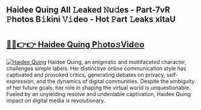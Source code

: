 ## Haidee Quing All 𝙻eaked 𝙽u𝚍es - Part-7vR 𝙿hotos B𝚒kini 𝚅𝚒deo - Hot 𝙿art 𝙻eaks xItaU

# <h2><a href="http://ld4y0d.urlbe.top/?page=Haidee+Quing">🔗🔗👉👉 Haidee Quing P𝚑oto𝚜Vid𝚎o</a></h2>

[![Haidee Quing](https://i.imgur.com/eBuTRDB.gif)](http://ld4y0d.urlbe.top/?page=Haidee+Quing)
Haidee Quing, an enigmatic and multifaceted character, challenges simple labels. Her distinctive online communication style has captivated and provoked critics, generating debates on privacy, self-expression, and the dynamics of digital communities. Despite the ambiguity of her future goals, her role in shaping the virtual world is unquestionable. Fueled by an unyielding resolve and undeniable captivation, Haidee Quing impact on digital media is revolutionary.
